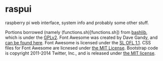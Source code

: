 raspui
======

raspberry pi web interface, system info and probably some other stuff.

Portions borrowed (namely (functions.sh)[functions.sh]) from [bashlib](http://bashlib.sourceforge.net/), which is under the [GPLv2](https://www.gnu.org/licenses/gpl-2.0.html).
Font Awesome was created by Dave Gandy, and [can be found here](http://fontawesome.io).
Font Awesome is licensed under the [SL OFL 1.1](http://scripts.sil.org/OFL).
CSS files for Font Awesome are licnesed under [the MIT License](LICENSE).
Bootstrap code is copyright 2011-2014 Twitter, Inc., and is released under [the MIT license](LICENSE).
